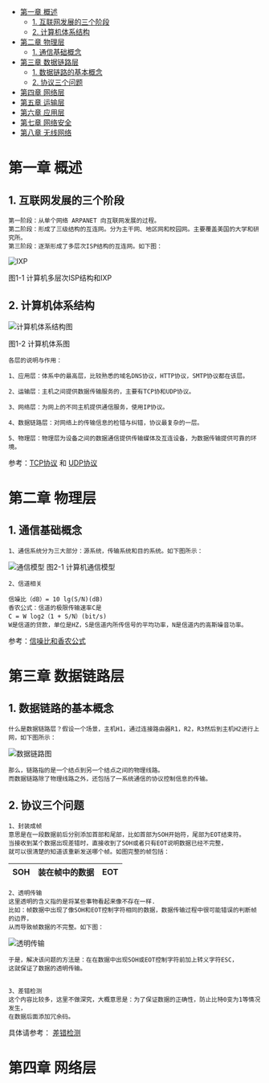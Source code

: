 <!-- GFM-TOC -->
* [第一章 概述](#第一章-概述)
    * [1. 互联网发展的三个阶段](#1-互联网发展的三个阶段)
    * [2. 计算机体系结构](#2-计算机体系结构)
* [第二章 物理层](#第二章-物理层)
    * [1. 通信基础概念](#1-通信基础概念)
* [第三章 数据链路层](#第三章-数据链路层)
    * [1. 数据链路的基本概念](#1-数据链路的基本概念)
    * [2. 协议三个问题](#2-协议三个问题)
* [第四章 网络层](#第四章-网络层)
* [第五章 运输层](#第五章-运输层)
* [第六章 应用层](#第六章-应用层)
* [第七章 网络安全](#第七章-网络安全)
* [第八章 无线网络](#第八章-无线网络)
# 第一章 概述
## 1. 互联网发展的三个阶段

    第一阶段：从单个网络 ARPANET 向互联网发展的过程。
    第二阶段：形成了三级结构的互连网。分为主干网、地区网和校园网。主要覆盖美国的大学和研究所。
    第三阶段：逐渐形成了多层次ISP结构的互连网。如下图：
![IXP](https://github.com/553899811/NewBie-Plan/raw/master/计算机网络/img/IXP.png)

图1-1 计算机多层次ISP结构和IXP

## 2. 计算机体系结构
![计算机体系结构图](https://github.com/553899811/NewBie-Plan/raw/master/计算机网络/img/tixi.png)

图1-2 计算机体系图
    
    各层的说明与作用：
    
    1、应用层：体系中的最高层，比较熟悉的域名DNS协议，HTTP协议，SMTP协议都在该层。
    
    2、运输层：主机之间提供数据传输服务的，主要有TCP协和UDP协议。
    
    3、网络层：为网上的不同主机提供通信服务，使用IP协议。
    
    4、数据链路层：对网络上的传输信息的检错与纠错，协议最复杂的一层。
    
    5、物理层：物理层为设备之间的数据通信提供传输媒体及互连设备，为数据传输提供可靠的环境。

参考：[TCP协议](http://blog.csdn.net/ningdaxing1994/article/details/73076795) 和
[UDP协议](http://blog.csdn.net/CorCplusplusorjava/article/details/47164875)

# 第二章 物理层
## 1. 通信基础概念

    1、通信系统分为三大部分：源系统，传输系统和目的系统。如下图所示：
![通信模型](https://github.com/553899811/NewBie-Plan/raw/master/计算机网络/img/tongxin.png)
图2-1 计算机通信模型

    2、信道相关

    信噪比（dB）= 10 lg(S/N)(dB)
    香农公式：信道的极限传输速率C是
    C = W log2（1 + S/N）(bit/s)
    W是信道的贷款，单位是HZ，S是信道内所传信号的平均功率，N是信道内的高斯噪音功率。
参考：[信噪比和香农公式](http://blog.csdn.net/jxch____/article/details/78848070)

# 第三章 数据链路层
## 1. 数据链路的基本概念

    什么是数据链路层？假设一个场景，主机H1，通过连接路由器R1，R2，R3然后到主机H2进行上网，如下图所示：
![数据链路图](https://github.com/553899811/NewBie-Plan/raw/master/计算机网络/img/sjll.png)

    那么，链路指的是一个结点到另一个结点之间的物理线路。
    而数据链路除了物理线路之外，还包括了一系统通信的协议控制信息的传输。
    
## 2. 协议三个问题

    1、封装成帧
    意思是在一段数据前后分别添加首部和尾部，比如首部为SOH开始符，尾部为EOT结束符。
    当接收到某个数据出现差错时，直接收到了SOH或者只有EOT说明数据已经不完整，
    就可以很清楚的知道该重新发送哪个帧。如图完整的帧包括：

SOH | 装在帧中的数据 | EOT
---|---|---

    2、透明传输
    这里透明的含义指的是将某些事物看起来像不存在一样.
    比如：帧数据中出现了像SOH和EOT控制字符相同的数据，数据传输过程中很可能错误的判断帧的边界，
    从而导致帧数据的不完整。如下图：
![透明传输](https://github.com/553899811/NewBie-Plan/raw/master/计算机网络/img/tmcs.png)

    于是，解决该问题的方法是：在在数据中出现SOH或EOT控制字符前加上转义字符ESC，
    这就保证了数据的透明传输。


    3、差错检测
    这个内容比较多，这里不做深究，大概意思是：为了保证数据的正确性，防止比特0变为1等情况发生，
    在数据后面添加冗余码。
具体请参考：
[差错检测](https://baike.baidu.com/item/%E5%B7%AE%E9%94%99%E6%A3%80%E6%B5%8B/9127092?fr=aladdin)

# 第四章 网络层